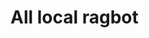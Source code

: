 # All local ragbot

<!-- create new environment: 
	conda create -n ragbot python=3.10 -y
	conda activate ragbot

install pytorch:
	pip install torch torchvision torchaudio --index-url https://download.pytorch.org/whl/cu121

	test with:
		python -c "import torch; print(torch.__version__); print(torch.cuda.is_available()); print(torch.cuda.get_device_name(0))"

ollama installation: 
	curl -fsSL https://ollama.com/install.sh | sh


stop:
	sudo systemctl stop ollama -->